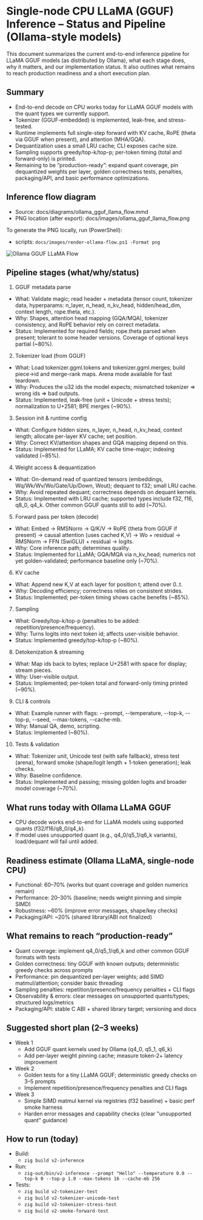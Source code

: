 # Single-node CPU LLaMA (GGUF) Inference – Status and Pipeline (Ollama-style models)

This document summarizes the current end-to-end inference pipeline for LLaMA GGUF models (as distributed by Ollama), what each stage does, why it matters, and our implementation status. It also outlines what remains to reach production readiness and a short execution plan.

## Summary
- End-to-end decode on CPU works today for LLaMA GGUF models with the quant types we currently support.
- Tokenizer (GGUF-embedded) is implemented, leak-free, and stress-tested.
- Runtime implements full single-step forward with KV cache, RoPE (theta via GGUF when present), and attention (MHA/GQA).
- Dequantization uses a small LRU cache; CLI exposes cache size.
- Sampling supports greedy/top-k/top-p; per-token timing (total and forward-only) is printed.
- Remaining to be “production-ready”: expand quant coverage, pin dequantized weights per layer, golden correctness tests, penalties, packaging/API, and basic performance optimizations.

## Inference flow diagram

- Source: docs/diagrams/ollama_gguf_llama_flow.mmd
- PNG location (after export): docs/images/ollama_gguf_llama_flow.png

To generate the PNG locally, run (PowerShell):

- scripts: `docs/images/render-ollama-flow.ps1 -Format png`

![Ollama GGUF LLaMA Flow](images/ollama_gguf_llama_flow.png)

## Pipeline stages (what/why/status)

1) GGUF metadata parse
- What: Validate magic; read header + metadata (tensor count, tokenizer data, hyperparams: n_layer, n_head, n_kv_head, hidden/head_dim, context length, rope.theta, etc.).
- Why: Shapes, attention head mapping (GQA/MQA), tokenizer consistency, and RoPE behavior rely on correct metadata.
- Status: Implemented for required fields; rope.theta parsed when present; tolerant to some header versions. Coverage of optional keys partial (~80%).

2) Tokenizer load (from GGUF)
- What: Load tokenizer.ggml.tokens and tokenizer.ggml.merges; build piece→id and merge-rank maps. Arena mode available for fast teardown.
- Why: Produces the u32 ids the model expects; mismatched tokenizer => wrong ids => bad outputs.
- Status: Implemented, leak-free (unit + Unicode + stress tests); normalization to U+2581; BPE merges (~90%).

3) Session init & runtime config
- What: Configure hidden sizes, n_layer, n_head, n_kv_head, context length; allocate per-layer KV cache; set position.
- Why: Correct KV/attention shapes and GQA mapping depend on this.
- Status: Implemented for LLaMA; KV cache time-major; indexing validated (~85%).

4) Weight access & dequantization
- What: On-demand read of quantized tensors (embeddings, Wq/Wk/Wv/Wo/Gate/Up/Down, Wout); dequant to f32; small LRU cache.
- Why: Avoid repeated dequant; correctness depends on dequant kernels.
- Status: Implemented with LRU cache; supported types include f32, f16, q8_0, q4_k. Other common GGUF quants still to add (~70%).

5) Forward pass per token (decode)
- What: Embed → RMSNorm → Q/K/V → RoPE (theta from GGUF if present) → causal attention (uses cached K,V) → Wo + residual → RMSNorm → FFN (SwiGLU) + residual → logits.
- Why: Core inference path; determines quality.
- Status: Implemented for LLaMA; GQA/MQA via n_kv_head; numerics not yet golden-validated; performance baseline only (~70%).

6) KV cache
- What: Append new K,V at each layer for position t; attend over 0..t.
- Why: Decoding efficiency; correctness relies on consistent strides.
- Status: Implemented; per-token timing shows cache benefits (~85%).

7) Sampling
- What: Greedy/top-k/top-p (penalties to be added: repetition/presence/frequency).
- Why: Turns logits into next token id; affects user-visible behavior.
- Status: Implemented greedy/top-k/top-p (~80%).

8) Detokenization & streaming
- What: Map ids back to bytes; replace U+2581 with space for display; stream pieces.
- Why: User-visible output.
- Status: Implemented; per-token total and forward-only timing printed (~90%).

9) CLI & controls
- What: Example runner with flags: --prompt, --temperature, --top-k, --top-p, --seed, --max-tokens, --cache-mb.
- Why: Manual QA, demo, scripting.
- Status: Implemented (~80%).

10) Tests & validation
- What: Tokenizer unit, Unicode test (with safe fallback), stress test (arena), forward smoke (shape/logit length + 1-token generation); leak checks.
- Why: Baseline confidence.
- Status: Implemented and passing; missing golden logits and broader model coverage (~70%).

## What runs today with Ollama LLaMA GGUF
- CPU decode works end-to-end for LLaMA models using supported quants (f32/f16/q8_0/q4_k).
- If model uses unsupported quant (e.g., q4_0/q5_1/q6_k variants), load/dequant will fail until added.

## Readiness estimate (Ollama LLaMA, single-node CPU)
- Functional: 60–70% (works but quant coverage and golden numerics remain)
- Performance: 20–30% (baseline; needs weight pinning and simple SIMD)
- Robustness: ~60% (improve error messages, shape/key checks)
- Packaging/API: ~20% (shared library/ABI not finalized)

## What remains to reach “production-ready”
- Quant coverage: implement q4_0/q5_1/q6_k and other common GGUF formats with tests
- Golden correctness: tiny GGUF with known outputs; deterministic greedy checks across prompts
- Performance: pin dequantized per-layer weights; add SIMD matmul/attention; consider basic threading
- Sampling penalties: repetition/presence/frequency penalties + CLI flags
- Observability & errors: clear messages on unsupported quants/types; structured logs/metrics
- Packaging/API: stable C ABI + shared library target; versioning and docs

## Suggested short plan (2–3 weeks)
- Week 1
  - Add GGUF quant kernels used by Ollama (q4_0, q5_1, q6_k)
  - Add per-layer weight pinning cache; measure token-2+ latency improvement
- Week 2
  - Golden tests for a tiny LLaMA GGUF; deterministic greedy checks on 3–5 prompts
  - Implement repetition/presence/frequency penalties and CLI flags
- Week 3
  - Simple SIMD matmul kernel via registries (f32 baseline) + basic perf smoke harness
  - Harden error messages and capability checks (clear "unsupported quant" guidance)

## How to run (today)
- Build:
  - `zig build v2-inference`
- Run:
  - `zig-out/bin/v2-inference --prompt "Hello" --temperature 0.0 --top-k 0 --top-p 1.0 --max-tokens 16 --cache-mb 256`
- Tests:
  - `zig build v2-tokenizer-test`
  - `zig build v2-tokenizer-unicode-test`
  - `zig build v2-tokenizer-stress-test`
  - `zig build v2-smoke-forward-test`

